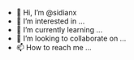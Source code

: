- 👋 Hi, I’m @sidianx
- 👀 I’m interested in ...
- 🌱 I’m currently learning ...
- 💞️ I’m looking to collaborate on ...
- 📫 How to reach me ...

<!---
sidianx/sidianx is a ✨ special ✨ repository because its `README.md` (this file) appears on your GitHub profile.
You can click the Preview link to take a look at your changes.
--->
